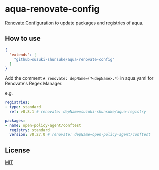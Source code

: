 # aqua-renovate-config

[Renovate Configuration](https://docs.renovatebot.com/config-presets/) to update packages and registries of [aqua](https://github.com/suzuki-shunsuke/aqua).

## How to use

```json
{
  "extends": [
    "github>suzuki-shunsuke/aqua-renovate-config"
  ]
}
```

Add the comment `# renovate: depName=(?<depName>.*)` in aqua.yaml for Renovate's Regex Manager.

e.g.

```yaml
registries:
- type: standard
  ref: v0.8.1 # renovate: depName=suzuki-shunsuke/aqua-registry

packages:
- name: open-policy-agent/conftest
  registry: standard
  version: v0.27.0 # renovate: depName=open-policy-agent/conftest
```

## License

[MIT](LICENSE)
